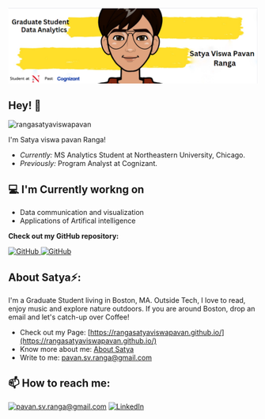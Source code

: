 ![Satya Banner Image](./banner.png)
<!-- <h2 align='center'>Satya viswa pavan</h2>
<p align='center'><b>Graduate Student at Northeastern University, Boston</b></p> -->

<h2>Hey! 👋</h2>

<img src="https://komarev.com/ghpvc/?username=rangasatyaviswapavan&label=Profile%20views&color=0e75b6&style=flat" alt="rangasatyaviswapavan" />  

I'm Satya viswa pavan Ranga! 
- <i>Currently:</i> MS Analytics Student at Northeastern University, Chicago. 
- <i>Previously:</i> Program Analyst at Cognizant.

<h2>💻 I'm Currently workng on</h2>

- Data communication and visualization
- Applications of Artifical intelligence


__Check out my GitHub repository:__

<div>
  <p>
    <a href="https://github.com/Rangasatyaviswapavan/Resume-ATS-Tracking-LLM-Project-">
      <img src="https://github-readme-stats.vercel.app/api/pin/?username=Rangasatyaviswapavan&repo=Resume-ATS-Tracking-LLM-Project-" alt="GitHub" />
    </a>
    <a href="https://github.com/Rangasatyaviswapavan/Content-Based-Song-Recommendation-System">
      <img src="https://github-readme-stats.vercel.app/api/pin/?username=Rangasatyaviswapavan&repo=Content-Based-Song-Recommendation-System" alt="GitHub" />
    </a>
  </p>
</div>

<h2> About Satya⚡:</h2>

I'm a Graduate Student living in Boston, MA. Outside Tech, I love to read, enjoy music and explore nature outdoors. If you are around Boston, drop an email and let's catch-up over Coffee!
 
- Check out my Page: [https://rangasatyaviswapavan.github.io/](https://rangasatyaviswapavan.github.io/)
- Know more about me: [About Satya](https://rangasatyaviswapavan.github.io/#about)
- Write to me: [pavan.sv.ranga@gmail.com](mailto:pavan.sv.ranga@gmail.com)

<h2>📫 How to reach me:</h2>

<a href="mailto:pavan.sv.ranga@gmail.com">![pavan.sv.ranga@gmail.com](https://img.shields.io/badge/Gmail-D14836?style=for-the-badge&logo=gmail&logoColor=white)</a> <a href="https://www.linkedin.com/in/sv-pavan-ranga/">![LinkedIn](https://img.shields.io/badge/LinkedIn-0077B5?style=for-the-badge&logo=linkedin&logoColor=white)</a>
